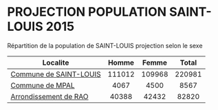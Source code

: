 # PROJECTION POPULATION SAINT-LOUIS 2015
	
Répartition de la population de SAINT-LOUIS projection selon le sexe
	
| Localite  | Homme | Femme | Total |
| --------- |:-----:|:-----:|:-----:|
| [Commune de SAINT-LOUIS](SAINT-LOUIS) | 111012 | 109968 | 220981 |
| [Commune de MPAL](MPAL) | 4067 | 4500 | 8567 |
| [Arrondissement de RAO](RAO) | 40388 | 42432 | 82820 |
